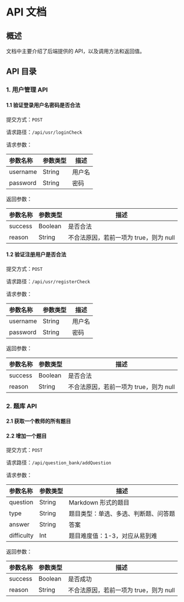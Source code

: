 # API 文档

## 概述 

文档中主要介绍了后端提供的 API，以及调用方法和返回值。

## API 目录

### 1. 用户管理 API

#### 1.1 验证登录用户名密码是否合法

提交方式：`POST`

请求路径：`/api/usr/loginCheck`

请求参数：

| 参数名称 | 参数类型 | 描述   |
| :------- | -------- | ------ |
| username | String   | 用户名 |
| password | String   | 密码   |

返回参数：

| 参数名称 | 参数类型 | 描述                                   |
| :------- | -------- | -------------------------------------- |
| success  | Boolean  | 是否合法                               |
| reason   | String   | 不合法原因，若前一项为 true，则为 null |

#### 1.2 验证注册用户是否合法

提交方式：`POST`

请求路径：`/api/usr/registerCheck`

请求参数：

| 参数名称 | 参数类型 | 描述   |
| :------- | -------- | ------ |
| username | String   | 用户名 |
| password | String   | 密码   |

返回参数：

| 参数名称 | 参数类型 | 描述                                   |
| :------- | -------- | -------------------------------------- |
| success  | Boolean  | 是否合法                               |
| reason   | String   | 不合法原因，若前一项为 true，则为 null |

### 2. 题库 API

#### 2.1 获取一个教师的所有题目

#### 2.2 增加一个题目

提交方式：`POST`

请求路径：`/api/question_bank/addQuestion`

请求参数：

| 参数名称   | 参数类型 | 描述                                 |
| :--------- | -------- | ------------------------------------ |
| question   | String   | Markdown 形式的题目                  |
| type       | String   | 题目类型：单选、多选、判断题、问答题 |
| answer     | String   | 答案                                 |
| difficulty | Int      | 题目难度值：1-3，对应从易到难        |

返回参数：

| 参数名称 | 参数类型 | 描述                                   |
| :------- | -------- | -------------------------------------- |
| success  | Boolean  | 是否成功                               |
| reason   | String   | 不合法原因，若前一项为 true，则为 null |

### 
